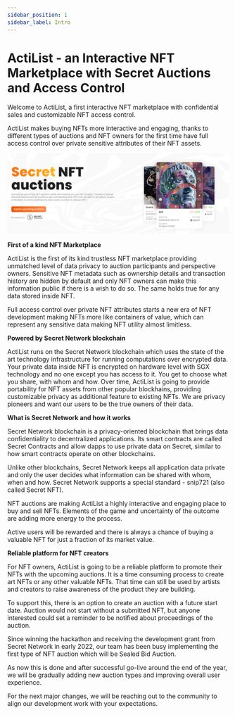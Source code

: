 ```yaml
---
sidebar_position: 1
sidebar_label: Intro
---
```


# ActiList - an Interactive NFT Marketplace with Secret Auctions and Access Control

Welcome to ActiList, a first interactive NFT marketplace with confidential sales and customizable NFT access control.

ActiList makes buying NFTs more interactive and engaging, thanks to different types of auctions and NFT owners for the first time have full access control over private sensitive attributes of their NFT assets.

![Intro banner](./banner.png)

**First of a kind NFT Marketplace**

ActiList is the first of its kind trustless NFT marketplace providing unmatched level of data privacy to auction participants and perspective owners. Sensitive NFT metadata such as ownership details and transaction history are hidden by default and only NFT owners can make this information public if there is a wish to do so. The same holds true for any data stored inside NFT.

Full access control over private NFT attributes starts a new era of NFT development making NFTs more like containers of value, which can represent any sensitive data making NFT utility almost limitless.

**Powered by Secret Network blockchain**

ActiList runs on the Secret Network blockchain which uses the state of the art technology infrastructure for running computations over encrypted data. Your private data inside NFT is encrypted on hardware level with SGX technology and no one except you has access to it. You get to choose what you share, with whom and how. Over time, ActiList is going to provide portability for NFT assets from other popular blockhains, providing customizable privacy as additional feature to existing NFTs. We are privacy pioneers and want our users to be the true owners of their data.

**What is Secret Network and how it works**

Secret Network blockchain is a privacy-oriented blockchain that brings data confidentiality to decentralized applications. Its smart contracts are called Secret Contracts and allow dapps to use private data on Secret, similar to how smart contracts operate on other blockchains.

Unlike other blockchains, Secret Network keeps all application data private and only the user decides what information can be shared with whom, when and how. Secret Network supports a special standard - snip721 (also called Secret NFT).

NFT auctions are making ActiList a highly interactive and engaging place to buy and sell NFTs. Elements of the game and uncertainty of the outcome are adding more energy to the process.

Active users will be rewarded and there is always a chance of buying a valuable NFT for just a fraction of its market value.

**Reliable platform for NFT creators**

For NFT owners, ActiList is going to be a reliable platform to promote their NFTs with the upcoming auctions. It is a time consuming process to create art NFTs or any other valuable NFTs. That time can still be used by artists and creators to raise awareness of the product they are building.

To support this, there is an option to create an auction with a future start date. Auction would not start without a submitted NFT, but anyone interested could set a reminder to be notified about proceedings of the auction.

Since winning the hackathon and receiving the development grant from Secret Network in early 2022, our team has been busy implementing the first type of NFT auction which will be Sealed Bid Auction.

As now this is done and after successful go-live around the end of the year, we will be gradually adding new auction types and improving overall user experience.

For the next major changes, we will be reaching out to the community to align our development work with your expectations.





